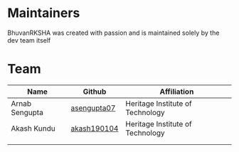# Maintainers
BhuvanRKSHA was created with passion and is maintained solely by the dev team itself

# Team

|Name                |Github                          |Affiliation                        |
|----------------|-------------------------------|-----------------------------|
|Arnab Sengupta|[asengupta07](https://github.com/asengupta07)|Heritage Institute of Technology           |
|Akash Kundu|[akash190104](https://github.com/akash190104)|Heritage Institute of Technology            |
|               |[]()        |              |
|               |[]()        |              |
